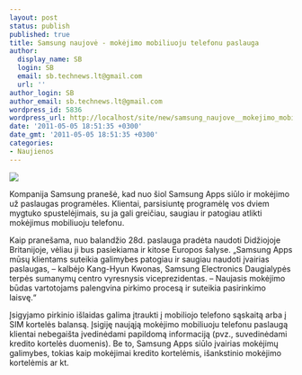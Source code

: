 ```yaml
---
layout: post
status: publish
published: true
title: Samsung naujovė - mokėjimo mobiliuoju telefonu paslauga
author:
  display_name: SB
  login: SB
  email: sb.technews.lt@gmail.com
  url: ''
author_login: SB
author_email: sb.technews.lt@gmail.com
wordpress_id: 5836
wordpress_url: http://localhost/site/new/samsung_naujove__mokejimo_mobiliuoju_telefonu_paslauga/
date: '2011-05-05 18:51:35 +0300'
date_gmt: '2011-05-05 18:51:35 +0300'
categories:
- Naujienos
---
```

<div class="imgright"><img src="http://technews.lt/upload/Samsung-apps-200x200.jpg"  /></div>
<p>Kompanija Samsung pranešė, kad nuo šiol Samsung Apps siūlo ir mokėjimo už paslaugas programėles. Klientai, parsisiuntę programėlę vos dviem mygtuko spustelėjimais, su ja gali greičiau, saugiau ir patogiau atlikti mokėjimus mobiliuoju telefonu.</p>
<p>Kaip pranešama, nuo balandžio 28d. paslauga pradėta naudoti Didžiojoje Britanijoje, vėliau ji bus pasiekiama ir kitose Europos šalyse. „Samsung Apps mūsų klientams suteikia galimybes patogiau ir saugiau naudoti įvairias paslaugas, – kalbėjo Kang-Hyun Kwonas, Samsung Electronics Daugialypės terpės sumanymų centro vyresnysis viceprezidentas. – Naujasis mokėjimo būdas vartotojams palengvina pirkimo procesą ir suteikia pasirinkimo laisvę.“</p>
<p>Įsigyjamo pirkinio išlaidas galima įtraukti į mobiliojo telefono sąskaitą arba į SIM kortelės balansą. Įsigiję naująją mokėjimo mobiliuoju telefonu paslaugą klientai nebegaišta įvedinėdami papildomą informaciją (pvz., suvedinėdami kredito kortelės duomenis). Be to, Samsung Apps siūlo įvairias mokėjimų galimybes, tokias kaip mokėjimai kredito kortelėmis, išankstinio mokėjimo kortelėmis ar kt.<br /></p>
